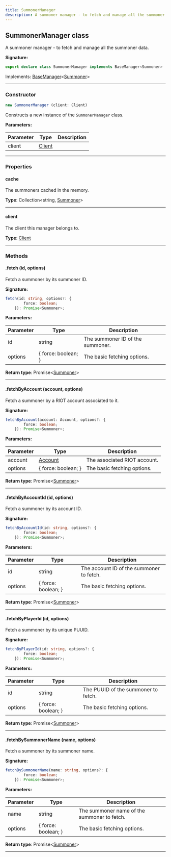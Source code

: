 ```yaml
---
title: SummonerManager
description: A summoner manager - to fetch and manage all the summoner data.
---
```


## SummonerManager class

A summoner manager - to fetch and manage all the summoner data.

**Signature:**

```ts
export declare class SummonerManager implements BaseManager<Summoner> 
```

Implements: [BaseManager](/shieldbow/api/BaseManager.html)<[Summoner](/shieldbow/api/Summoner.html)>

---

### Constructor

```ts
new SummonerManager (client: Client)
```

Constructs a new instance of the `SummonerManager` class.

**Parameters:**

| Parameter | Type | Description |
| --------- | ---- | ----------- |
| client | [Client](/shieldbow/api/Client.html) |  |
---

### Properties

#### cache

The summoners cached in the memory.



**Type**: Collection\<string, [Summoner](/shieldbow/api/Summoner.html)\>

---

#### client

The client this manager belongs to.



**Type**: [Client](/shieldbow/api/Client.html)

---

### Methods

#### .fetch (id, options)

Fetch a summoner by its summoner ID.




**Signature:**

```ts
fetch(id: string, options?: {
        force: boolean;
    }): Promise<Summoner>;
```

**Parameters:**

| Parameter | Type | Description |
| --------- | ---- | ----------- |
| id | string | The summoner ID of the summoner. |
| options | {         force: boolean;     } | The basic fetching options. |

**Return type**: Promise\<[Summoner](/shieldbow/api/Summoner.html)\>

---

#### .fetchByAccount (account, options)

Fetch a summoner by a RIOT account associated to it.




**Signature:**

```ts
fetchByAccount(account: Account, options?: {
        force: boolean;
    }): Promise<Summoner>;
```

**Parameters:**

| Parameter | Type | Description |
| --------- | ---- | ----------- |
| account | [Account](/shieldbow/api/Account.html) | The associated RIOT account. |
| options | {         force: boolean;     } | The basic fetching options. |

**Return type**: Promise\<[Summoner](/shieldbow/api/Summoner.html)\>

---

#### .fetchByAccountId (id, options)

Fetch a summoner by its account ID.




**Signature:**

```ts
fetchByAccountId(id: string, options?: {
        force: boolean;
    }): Promise<Summoner>;
```

**Parameters:**

| Parameter | Type | Description |
| --------- | ---- | ----------- |
| id | string | The account ID of the summoner to fetch. |
| options | {         force: boolean;     } | The basic fetching options. |

**Return type**: Promise\<[Summoner](/shieldbow/api/Summoner.html)\>

---

#### .fetchByPlayerId (id, options)

Fetch a summoner by its unique PUUID.




**Signature:**

```ts
fetchByPlayerId(id: string, options?: {
        force: boolean;
    }): Promise<Summoner>;
```

**Parameters:**

| Parameter | Type | Description |
| --------- | ---- | ----------- |
| id | string | The PUUID of the summoner to fetch. |
| options | {         force: boolean;     } | The basic fetching options. |

**Return type**: Promise\<[Summoner](/shieldbow/api/Summoner.html)\>

---

#### .fetchBySummonerName (name, options)

Fetch a summoner by its summoner name.




**Signature:**

```ts
fetchBySummonerName(name: string, options?: {
        force: boolean;
    }): Promise<Summoner>;
```

**Parameters:**

| Parameter | Type | Description |
| --------- | ---- | ----------- |
| name | string | The summoner name of the summoner to fetch. |
| options | {         force: boolean;     } | The basic fetching options. |

**Return type**: Promise\<[Summoner](/shieldbow/api/Summoner.html)\>

---

